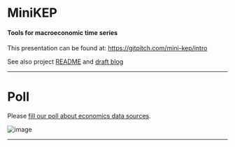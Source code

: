 MiniKEP 
=======

#### Tools for macroeconomic time series

This presentation can be found at:
<https://gitpitch.com/mini-kep/intro>

See also project [README](https://gitpitch.com/mini-kep/intro) 
and [draft blog](https://mini-kep.github.io/blog)


---

Poll
====

Please [fill our poll about economics data sources](https://goo.gl/2wY43R).  

![image](https://user-images.githubusercontent.com/9265326/32418943-5fe31410-c283-11e7-9c18-b191def74316.png)


---
